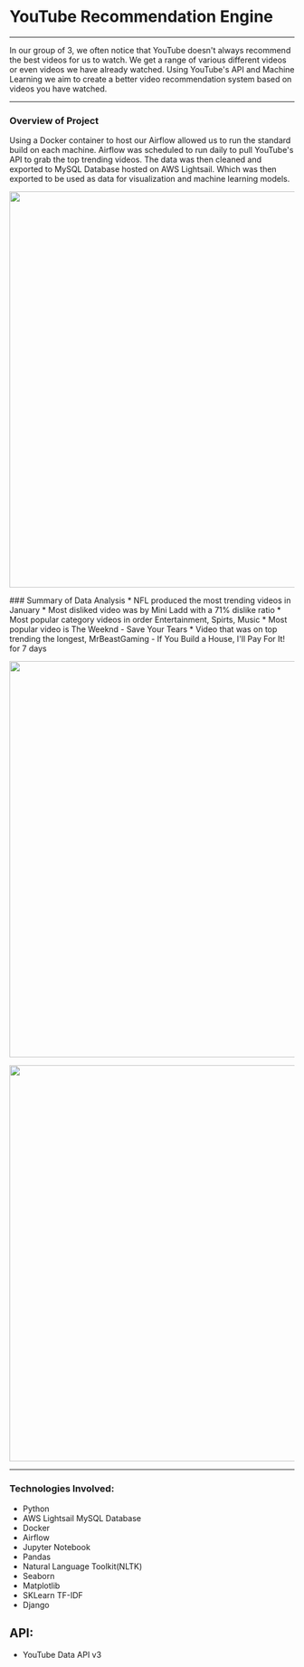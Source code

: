 # YouTube Recommendation Engine 


***
In our group of 3, we often notice that YouTube doesn't always recommend the best videos for us to watch. We get a range of various different videos or even videos we have already watched. Using YouTube's API and Machine Learning we aim to create a better video recommendation system based on videos you have watched. 
***
### Overview of Project
Using a Docker container to host our Airflow allowed us to run the standard build on each machine. Airflow was scheduled to run daily to pull YouTube's API to grab the top trending videos. The data was then cleaned and exported to MySQL Database hosted on AWS Lightsail. Which was then exported to be used as data for visualization and machine learning models.


<p align="center">
<img width="700" src = "https://github.com/agonzalez1216/Youtube-Recommendation-System/blob/dev/images/Youtube_Overview.png">
</p>
### Summary of Data Analysis
* NFL produced the most trending videos in January
* Most disliked video was by Mini Ladd with a 71% dislike ratio
* Most popular category videos in order Entertainment, Spirts, Music
* Most popular video is The Weeknd - Save Your Tears
* Video that was on top trending the longest,  MrBeastGaming - If You Build a House, I'll Pay For It! 	for 7 days
<p align="center">
<img width="700" src = "https://github.com/agonzalez1216/Youtube-Recommendation-System/blob/dev/images/youtube_channels.png">
</p>
<p align="center">
<img width="700" src = "https://github.com/agonzalez1216/Youtube-Recommendation-System/blob/dev/images/youtube_categories.png">
</p>

***

### Technologies Involved:
* Python
* AWS Lightsail MySQL Database
* Docker
* Airflow
* Jupyter Notebook
* Pandas
* Natural Language Toolkit(NLTK)
* Seaborn
* Matplotlib
* SKLearn TF-IDF
* Django

## API:
* YouTube Data API v3
